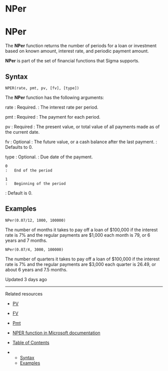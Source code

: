 # NPer

# NPer

The **NPer** function returns the number of periods for a loan or investment based on known amount, interest rate, and periodic payment amount.

**NPer** is part of the set of financial functions that Sigma supports.

## Syntax

```
NPER(rate, pmt, pv, [fv], [type])
```

The **NPer** function has the following arguments:

rate
:   Required.
:   The interest rate per period.

pmt
:   Required
:   The payment for each period.

pv
:   Required
:   The present value, or total value of all payments made as of the current date.

fv
:   Optional
:   The future value, or a cash balance after the last payment.
:   Defaults to 0.

type
:   Optional.
:   Due date of the payment.

    0
    :   End of the period

    1
    :   Beginning of the period
:   Default is 0.

## Examples

```
NPer(0.07/12, 1000, 100000)
```

The number of months it takes to pay off a loan of $100,000 if the interest rate is 7% and the regular payments are $1,000 each month is 79, or 6 years and 7 months.

```
NPer(0.07/4, 3000, 100000)
```

The number of quarters it takes to pay off a loan of $100,000 if the interest rate is 7% and the regular payments are $3,000 each quarter is 26.49, or about 6 years and 7.5 months.

Updated 3 days ago

---

Related resources

* [PV](/docs/pv)
* [FV](/docs/fv)
* [Pmt](/docs/pmt)
* [NPER function in Microsoft documentation](https://support.microsoft.com/en-us/office/nper-function-240535b5-6653-4d2d-bfcf-b6a38151d815)

* [Table of Contents](#)
* + [Syntax](#syntax)
  + [Examples](#examples)